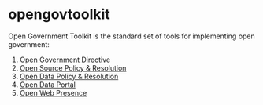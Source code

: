 opengovtoolkit
==============

Open Government Toolkit is the standard set of tools for implementing open government:

1. [Open Government Directive](directive.md)
2. [Open Source Policy & Resolution](opensource.md)
3. [Open Data Policy & Resolution](opendata.md)
4. [Open Data Portal](portal.md)
5. [Open Web Presence](web.md)